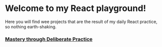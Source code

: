 # Welcome to my React playground! 

Here you will find wee projects that are the result of my daily React practice, so nothing earth-shaking. 

### [Mastery through Deliberate Practice](https://mastery.games/post/deliberate-practice/)

